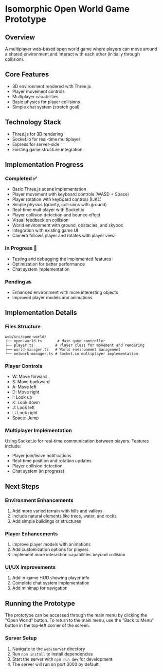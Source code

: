 # Isomorphic Open World Game Prototype

## Overview
A multiplayer web-based open world game where players can move around a shared environment and interact with each other (initially through collision).

## Core Features
- 3D environment rendered with Three.js
- Player movement controls
- Multiplayer capabilities
- Basic physics for player collisions
- Simple chat system (stretch goal)

## Technology Stack
- Three.js for 3D rendering
- Socket.io for real-time multiplayer
- Express for server-side
- Existing game structure integration

## Implementation Progress

### Completed ✅
- Basic Three.js scene implementation
- Player movement with keyboard controls (WASD + Space)
- Player rotation with keyboard controls (IJKL)
- Simple physics (gravity, collisions with ground)
- Real-time multiplayer with Socket.io
- Player collision detection and bounce effect
- Visual feedback on collision
- World environment with ground, obstacles, and skybox
- Integration with existing game UI
- Camera follows player and rotates with player view

### In Progress 🚀
- Testing and debugging the implemented features
- Optimization for better performance
- Chat system implementation

### Pending 🔜
- Enhanced environment with more interesting objects
- Improved player models and animations

## Implementation Details

### Files Structure
```
web/src/open-world/
├── open-world.ts       # Main game controller
├── player.ts          # Player class for movement and rendering
├── world-manager.ts   # World environment management
└── network-manager.ts # Socket.io multiplayer implementation
```

### Player Controls
- W: Move forward
- S: Move backward
- A: Move left
- D: Move right
- I: Look up
- K: Look down
- J: Look left
- L: Look right
- Space: Jump

### Multiplayer Implementation
Using Socket.io for real-time communication between players. Features include:
- Player join/leave notifications
- Real-time position and rotation updates
- Player collision detection
- Chat system (in progress)

## Next Steps

### Environment Enhancements
1. Add more varied terrain with hills and valleys
2. Include natural elements like trees, water, and rocks
3. Add simple buildings or structures

### Player Enhancements
1. Improve player models with animations
2. Add customization options for players
3. Implement more interaction capabilities beyond collision

### UI/UX Improvements
1. Add in-game HUD showing player info
2. Complete chat system implementation
3. Add minimap for navigation

## Running the Prototype
The prototype can be accessed through the main menu by clicking the "Open World" button. To return to the main menu, use the "Back to Menu" button in the top-left corner of the screen.

### Server Setup
1. Navigate to the `web/server` directory
2. Run `npm install` to install dependencies
3. Start the server with `npm run dev` for development
4. The server will run on port 3000 by default 